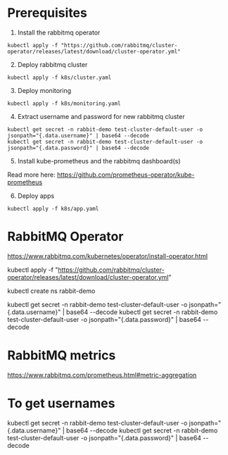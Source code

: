 # Prerequisites
1. Install the rabbitmq operator

```
kubectl apply -f "https://github.com/rabbitmq/cluster-operator/releases/latest/download/cluster-operator.yml"
```

2. Deploy rabbitmq cluster
```
kubectl apply -f k8s/cluster.yaml
```

3. Deploy monitoring
```
kubectl apply -f k8s/monitoring.yaml
```

4. Extract username and password for new rabbitmq cluster
```
kubectl get secret -n rabbit-demo test-cluster-default-user -o jsonpath="{.data.username}" | base64 --decode
kubectl get secret -n rabbit-demo test-cluster-default-user -o jsonpath="{.data.password}" | base64 --decode
```

5. Install kube-prometheus and the rabbitmq dashboard(s)

Read more here: https://github.com/prometheus-operator/kube-prometheus

6. Deploy apps
```
kubectl apply -f k8s/app.yaml
```

# RabbitMQ Operator

https://www.rabbitmq.com/kubernetes/operator/install-operator.html

kubectl apply -f "https://github.com/rabbitmq/cluster-operator/releases/latest/download/cluster-operator.yml"

kubectl create ns rabbit-demo

kubectl get secret -n rabbit-demo test-cluster-default-user -o jsonpath="{.data.username}" | base64 --decode
kubectl get secret -n rabbit-demo test-cluster-default-user -o jsonpath="{.data.password}" | base64 --decode

# RabbitMQ metrics
https://www.rabbitmq.com/prometheus.html#metric-aggregation


# To get usernames

kubectl get secret -n rabbit-demo test-cluster-default-user -o jsonpath="{.data.username}" | base64 --decode
kubectl get secret -n rabbit-demo test-cluster-default-user -o jsonpath="{.data.password}" | base64 --decode